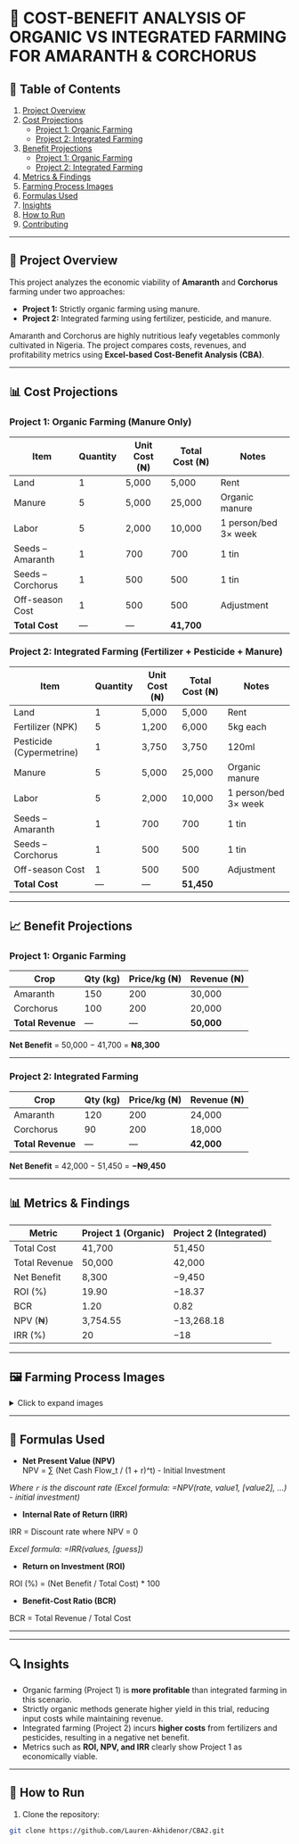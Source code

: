 # 🌱 COST-BENEFIT ANALYSIS OF ORGANIC VS INTEGRATED FARMING FOR AMARANTH & CORCHORUS
## 📑 Table of Contents
1. [Project Overview](#-project-overview)
2. [Cost Projections](#-cost-projections)
   - [Project 1: Organic Farming](#project-1-organic-farming)
   - [Project 2: Integrated Farming](#project-2-integrated-farming)
3. [Benefit Projections](#-benefit-projections)
   - [Project 1: Organic Farming](#project-1-organic-farming-1)
   - [Project 2: Integrated Farming](#project-2-integrated-farming-1)
4. [Metrics & Findings](#-metrics--findings)
5. [Farming Process Images](#-farming-process-images)
6. [Formulas Used](#-formulas-used)
7. [Insights](#-insights)
8. [How to Run](#-how-to-run)
9. [Contributing](#-contributing)

---

## 📘 Project Overview
This project analyzes the economic viability of **Amaranth** and **Corchorus** farming under two approaches:

- **Project 1:** Strictly organic farming using manure.  
- **Project 2:** Integrated farming using fertilizer, pesticide, and manure.  

Amaranth and Corchorus are highly nutritious leafy vegetables commonly cultivated in Nigeria. The project compares costs, revenues, and profitability metrics using **Excel-based Cost-Benefit Analysis (CBA)**.

---

## 📊 Cost Projections

### Project 1: Organic Farming (Manure Only)

| Item                   | Quantity | Unit Cost (₦) | Total Cost (₦) | Notes                     |
|------------------------|----------|---------------|----------------|---------------------------|
| Land                   | 1        | 5,000         | 5,000          | Rent                      |
| Manure                 | 5        | 5,000         | 25,000         | Organic manure            |
| Labor                  | 5        | 2,000         | 10,000         | 1 person/bed 3× week      |
| Seeds – Amaranth       | 1        | 700           | 700            | 1 tin                     |
| Seeds – Corchorus      | 1        | 500           | 500            | 1 tin                     |
| Off-season Cost        | 1        | 500           | 500            | Adjustment                |
| **Total Cost**         | —        | —             | **41,700**     |                           |

### Project 2: Integrated Farming (Fertilizer + Pesticide + Manure)

| Item                   | Quantity | Unit Cost (₦) | Total Cost (₦) | Notes                     |
|------------------------|----------|---------------|----------------|---------------------------|
| Land                   | 1        | 5,000         | 5,000          | Rent                      |
| Fertilizer (NPK)       | 5        | 1,200         | 6,000          | 5kg each                  |
| Pesticide (Cypermetrine)| 1       | 3,750         | 3,750          | 120ml                     |
| Manure                 | 5        | 5,000         | 25,000         | Organic manure            |
| Labor                  | 5        | 2,000         | 10,000         | 1 person/bed 3× week      |
| Seeds – Amaranth       | 1        | 700           | 700            | 1 tin                     |
| Seeds – Corchorus      | 1        | 500           | 500            | 1 tin                     |
| Off-season Cost        | 1        | 500           | 500            | Adjustment                |
| **Total Cost**         | —        | —             | **51,450**     |                           |

---

## 📈 Benefit Projections

### Project 1: Organic Farming

| Crop         | Qty (kg) | Price/kg (₦) | Revenue (₦) |
|--------------|----------|---------------|-------------|
| Amaranth     | 150      | 200           | 30,000      |
| Corchorus    | 100      | 200           | 20,000      |
| **Total Revenue** | —    | —             | **50,000**  |

**Net Benefit** = 50,000 − 41,700 = **₦8,300**

---

### Project 2: Integrated Farming

| Crop         | Qty (kg) | Price/kg (₦) | Revenue (₦) |
|--------------|----------|---------------|-------------|
| Amaranth     | 120      | 200           | 24,000      |
| Corchorus    | 90       | 200           | 18,000      |
| **Total Revenue** | —    | —             | **42,000**  |

**Net Benefit** = 42,000 − 51,450 = **−₦9,450**

---

## 📊 Metrics & Findings

| Metric       | Project 1 (Organic) | Project 2 (Integrated) |
|-------------|-------------------|------------------------|
| Total Cost  | 41,700            | 51,450                 |
| Total Revenue | 50,000          | 42,000                 |
| Net Benefit | 8,300             | −9,450                 |
| ROI (%)     | 19.90             | −18.37                 |
| BCR         | 1.20              | 0.82                   |
| NPV (₦)     | 3,754.55          | −13,268.18             |
| IRR (%)     | 20                | −18                     |

---

## 🖼️ Farming Process Images

<details>
<summary>Click to expand images</summary>
<img src="IMG_5142.jpg" width="600">
<img src="IMG_5152.jpg" width="600">
</details>

---

## 🧮 Formulas Used
- **Net Present Value (NPV)**  
NPV = ∑ (Net Cash Flow_t / (1 + r)^t) - Initial Investment

*Where `r` is the discount rate (Excel formula: =NPV(rate, value1, [value2], …) - initial investment)*

- **Internal Rate of Return (IRR)**  


IRR = Discount rate where NPV = 0

*Excel formula: =IRR(values, [guess])*  

- **Return on Investment (ROI)**  


ROI (%) = (Net Benefit / Total Cost) * 100


- **Benefit-Cost Ratio (BCR)**  


BCR = Total Revenue / Total Cost


---


---

## 🔍 Insights
- Organic farming (Project 1) is **more profitable** than integrated farming in this scenario.  
- Strictly organic methods generate higher yield in this trial, reducing input costs while maintaining revenue.  
- Integrated farming (Project 2) incurs **higher costs** from fertilizers and pesticides, resulting in a negative net benefit.  
- Metrics such as **ROI, NPV, and IRR** clearly show Project 1 as economically viable.

---

## 🚀 How to Run
1. Clone the repository:
```bash
git clone https://github.com/Lauren-Akhidenor/CBA2.git


